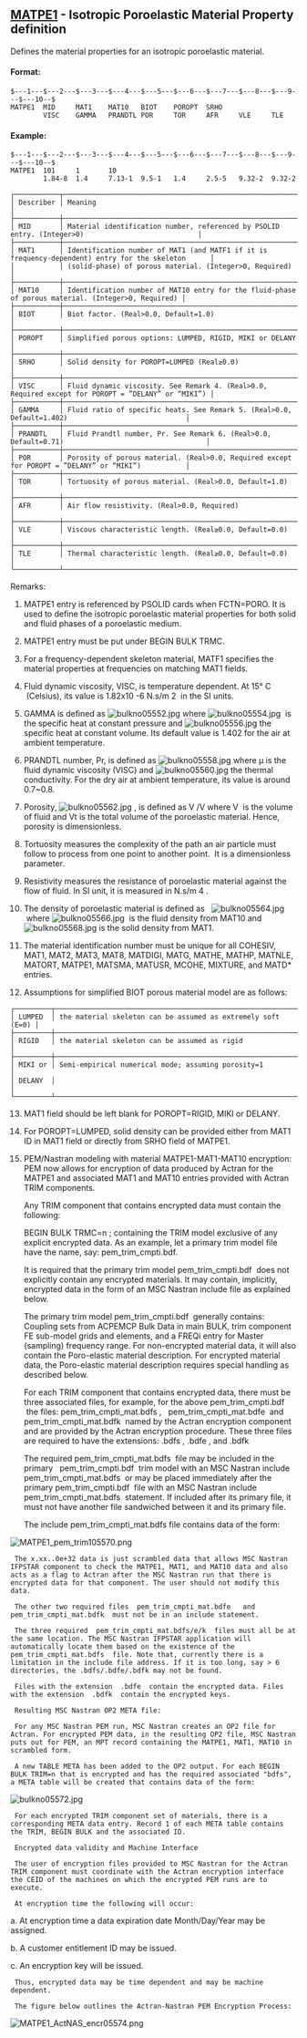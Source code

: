 ## [MATPE1](https://help.hexagonmi.com/bundle/MSC_Nastran_2022.4/page/Nastran_Combined_Book/qrg/bulkno/TOC.MATPE1.xhtml) - Isotropic Poroelastic Material Property definition

Defines the material properties for an isotropic poroelastic material.

#### Format:

```nastran
$---1---$---2---$---3---$---4---$---5---$---6---$---7---$---8---$---9---$---10--$
MATPE1  MID     MAT1    MAT10   BIOT    POROPT  SRHO                            
        VISC    GAMMA   PRANDTL POR     TOR     AFR     VLE     TLE             
```
#### Example:

```nastran
$---1---$---2---$---3---$---4---$---5---$---6---$---7---$---8---$---9---$---10--$
MATPE1  101     1       10                                                      
        1.84-8  1.4     7.13-1  9.5-1   1.4     2.5-5   9.32-2  9.32-2          
```
```text
┌───────────┬────────────────────────────────────────────────────────────────────────────────────────────────────┐
│ Describer │ Meaning                                                                                            │
├───────────┼────────────────────────────────────────────────────────────────────────────────────────────────────┤
│ MID       │ Material identification number, referenced by PSOLID entry. (Integer>0)                            │
├───────────┼────────────────────────────────────────────────────────────────────────────────────────────────────┤
│ MAT1      │ Identification number of MAT1 (and MATF1 if it is frequency-dependent) entry for the skeleton      │
│           │ (solid-phase) of porous material. (Integer>0, Required)                                            │
├───────────┼────────────────────────────────────────────────────────────────────────────────────────────────────┤
│ MAT10     │ Identification number of MAT10 entry for the fluid-phase of porous material. (Integer>0, Required) │
├───────────┼────────────────────────────────────────────────────────────────────────────────────────────────────┤
│ BIOT      │ Biot factor. (Real>0.0, Default=1.0)                                                               │
├───────────┼────────────────────────────────────────────────────────────────────────────────────────────────────┤
│ POROPT    │ Simplified porous options: LUMPED, RIGID, MIKI or DELANY                                           │
├───────────┼────────────────────────────────────────────────────────────────────────────────────────────────────┤
│ SRHO      │ Solid density for POROPT=LUMPED (Real≥0.0)                                                         │
├───────────┼────────────────────────────────────────────────────────────────────────────────────────────────────┤
│ VISC      │ Fluid dynamic viscosity. See Remark 4. (Real>0.0, Required except for POROPT = ”DELANY” or “MIKI”) │
├───────────┼────────────────────────────────────────────────────────────────────────────────────────────────────┤
│ GAMMA     │ Fluid ratio of specific heats. See Remark 5. (Real>0.0, Default=1.402)                             │
├───────────┼────────────────────────────────────────────────────────────────────────────────────────────────────┤
│ PRANDTL   │ Fluid Prandtl number, Pr. See Remark 6. (Real>0.0, Default=0.71)                                   │
├───────────┼────────────────────────────────────────────────────────────────────────────────────────────────────┤
│ POR       │ Porosity of porous material. (Real>0.0, Required except for POROPT = ”DELANY” or “MIKI”)           │
├───────────┼────────────────────────────────────────────────────────────────────────────────────────────────────┤
│ TOR       │ Tortuosity of porous material. (Real>0.0, Default=1.0)                                             │
├───────────┼────────────────────────────────────────────────────────────────────────────────────────────────────┤
│ AFR       │ Air flow resistivity. (Real>0.0, Required)                                                         │
├───────────┼────────────────────────────────────────────────────────────────────────────────────────────────────┤
│ VLE       │ Viscous characteristic length. (Real≥0.0, Default=0.0)                                             │
├───────────┼────────────────────────────────────────────────────────────────────────────────────────────────────┤
│ TLE       │ Thermal characteristic length. (Real≥0.0, Default=0.0)                                             │
└───────────┴────────────────────────────────────────────────────────────────────────────────────────────────────┘
```
Remarks:

1. MATPE1 entry is referenced by PSOLID cards when FCTN=PORO. It is used to define the isotropic poroelastic material properties for both solid and fluid phases of a poroelastic medium.

2. MATPE1 entry must be put under BEGIN BULK TRMC.

3. For a frequency-dependent skeleton material, MATF1 specifies the material properties at frequencies on matching MAT1 fields.

4. Fluid dynamic viscosity, VISC, is temperature dependent. At 15° C  (Celsius), its value is
1.82x10 -6  N.s/m 2  in the SI units.

5. GAMMA is defined as  ![bulkno05552.jpg](https://help-be.hexagonmi.com/bundle/MSC_Nastran_2022.4/page/Nastran_Combined_Book/qrg/bulkno/../../../assets/bulkno05552.jpg?_LANG=enus) where  ![bulkno05554.jpg](https://help-be.hexagonmi.com/bundle/MSC_Nastran_2022.4/page/Nastran_Combined_Book/qrg/bulkno/../../../assets/bulkno05554.jpg?_LANG=enus)  is the specific heat at constant pressure and  ![bulkno05556.jpg](https://help-be.hexagonmi.com/bundle/MSC_Nastran_2022.4/page/Nastran_Combined_Book/qrg/bulkno/../../../assets/bulkno05556.jpg?_LANG=enus) the specific heat at constant volume. Its default value is 1.402 for the air at ambient temperature.

6. PRANDTL number, Pr, is defined as  ![bulkno05558.jpg](https://help-be.hexagonmi.com/bundle/MSC_Nastran_2022.4/page/Nastran_Combined_Book/qrg/bulkno/../../../assets/bulkno05558.jpg?_LANG=enus) where µ is the fluid dynamic viscosity (VISC) and  ![bulkno05560.jpg](https://help-be.hexagonmi.com/bundle/MSC_Nastran_2022.4/page/Nastran_Combined_Book/qrg/bulkno/../../../assets/bulkno05560.jpg?_LANG=enus) the thermal conductivity. For the dry air at ambient temperature, its value is around 0.7~0.8.

7. Porosity, ![bulkno05562.jpg](https://help-be.hexagonmi.com/bundle/MSC_Nastran_2022.4/page/Nastran_Combined_Book/qrg/bulkno/../../../assets/bulkno05562.jpg?_LANG=enus) , is defined as V /V  where V  is the volume of fluid and Vt is the total volume of the poroelastic material. Hence, porosity is dimensionless.

8. Tortuosity measures the complexity of the path an air particle must follow to process from one point to another point.  It is a dimensionless parameter.

9. Resistivity measures the resistance of poroelastic material against the flow of fluid. In SI unit, it is measured in N.s/m 4 .

10. The density of poroelastic material is defined as   ![bulkno05564.jpg](https://help-be.hexagonmi.com/bundle/MSC_Nastran_2022.4/page/Nastran_Combined_Book/qrg/bulkno/../../../assets/bulkno05564.jpg?_LANG=enus)  where  ![bulkno05566.jpg](https://help-be.hexagonmi.com/bundle/MSC_Nastran_2022.4/page/Nastran_Combined_Book/qrg/bulkno/../../../assets/bulkno05566.jpg?_LANG=enus)  is the fluid density from MAT10 and  ![bulkno05568.jpg](https://help-be.hexagonmi.com/bundle/MSC_Nastran_2022.4/page/Nastran_Combined_Book/qrg/bulkno/../../../assets/bulkno05568.jpg?_LANG=enus)  is the solid density from MAT1.

11. The material identification number must be unique for all COHESIV, MAT1, MAT2, MAT3, MAT8, MATDIGI, MATG, MATHE, MATHP, MATNLE, MATORT, MATPE1, MATSMA, MATUSR, MCOHE, MIXTURE, and MATD* entries.

12. Assumptions for simplified BIOT porous material model are as follows:

```text
┌─────────┬──────────────────────────────────────────────────────────────┐
│ LUMPED  │ the material skeleton can be assumed as extremely soft (E=0) │
├─────────┼──────────────────────────────────────────────────────────────┤
│ RIGID   │ the material skeleton can be assumed as rigid                │
├─────────┼──────────────────────────────────────────────────────────────┤
│ MIKI or │ Semi-empirical numerical mode; assuming porosity=1           │
│ DELANY  │                                                              │
└─────────┴──────────────────────────────────────────────────────────────┘
```
13. MAT1 field should be left blank for POROPT=RIGID, MIKI or DELANY.

14. For POROPT=LUMPED, solid density can be provided either from MAT1 ID in MAT1 field or directly from SRHO field of MATPE1.

15. PEM/Nastran modeling with material MATPE1-MAT1-MAT10 encryption:
PEM now allows for encryption of data produced by Actran for the MATPE1 and associated MAT1 and MAT10 entries provided with Actran TRIM components.

     Any TRIM component that contains encrypted data must contain the following:

     BEGIN BULK TRMC=n ; containing the TRIM model exclusive of any explicit encrypted data. As an example, let a primary trim model file have the name, say: pem_trim_cmpti.bdf.

     It is required that the primary trim model  pem_trim_cmpti.bdf  does not explicitly contain any encrypted materials. It may contain, implicitly, encrypted data in the form of an MSC Nastran include file as explained below.

     The primary trim model  pem_trim_cmpti.bdf  generally contains: Coupling sets from ACPEMCP Bulk Data in main BULK, trim component FE sub-model grids and elements, and a FREQi entry for Master (sampling) frequency range. For non-encrypted material data, it will also contain the Poro-elastic material description. For encrypted material data, the Poro-elastic material description requires special handling as described below.

     For each TRIM component that contains encrypted data, there must be three associated files, for example, for the above  pem_trim_cmpti.bdf  the files:  pem_trim_cmpti_mat.bdfs ,   pem_trim_cmpti_mat.bdfe  and  pem_trim_cmpti_mat.bdfk  named by the Actran encryption component and are provided by the Actran encryption procedure. These three files are required to have the extensions:  .bdfs ,  .bdfe , and  .bdfk

     The required  pem_trim_cmpti_mat.bdfs  file may be included in the primary   pem_trim_cmpti.bdf  trim model with an MSC Nastran include  pem_trim_cmpti_mat.bdfs  or may be placed immediately after the primary  pem_trim_cmpti.bdf  file with an MSC Nastran include  pem_trim_cmpti_mat.bdfs  statement. If included after its primary file, it must not have another file sandwiched between it and its primary file.

     The include pem_trim_cmpti_mat.bdfs file contains data of the form:

![MATPE1_pem_trim105570.png](https://help-be.hexagonmi.com/bundle/MSC_Nastran_2022.4/page/Nastran_Combined_Book/qrg/bulkno/../../../assets/MATPE1_pem_trim105570.png?_LANG=enus)

     The x.xx..0e+32 data is just scrambled data that allows MSC Nastran IFPSTAR component to check the MATPE1, MAT1, and MAT10 data and also acts as a flag to Actran after the MSC Nastran run that there is encrypted data for that component. The user should not modify this data.

     The other two required files  pem_trim_cmpti_mat.bdfe   and  pem_trim_cmpti_mat.bdfk  must not be in an include statement.

     The three required  pem_trim_cmpti_mat.bdfs/e/k  files must all be at the same location. The MSC Nastran IFPSTAR application will automatically locate them based on the existence of the  pem_trim_cmpti_mat.bdfs  file. Note that, currently there is a limitation in the include file address. If it is too long, say > 6 directories, the .bdfs/.bdfe/.bdfk may not be found.

     Files with the extension  .bdfe  contain the encrypted data. Files with the extension  .bdfk  contain the encrypted keys.

     Resulting MSC Nastran OP2 META file:

     For any MSC Nastran PEM run, MSC Nastran creates an OP2 file for Actran. For encrypted PEM data, in the resulting OP2 file, MSC Nastran puts out for PEM, an MPT record containing the MATPE1, MAT1, MAT10 in scrambled form.

     A new TABLE META has been added to the OP2 output. For each BEGIN BULK TRIM=n that is encrypted and has the required associated "bdfs", a META table will be created that contains data of the form:

![bulkno05572.jpg](https://help-be.hexagonmi.com/bundle/MSC_Nastran_2022.4/page/Nastran_Combined_Book/qrg/bulkno/../../../assets/bulkno05572.jpg?_LANG=enus)

     For each encrypted TRIM component set of materials, there is a corresponding META data entry. Record 1 of each META table contains the TRIM, BEGIN BULK and the associated ID.

     Encrypted data validity and Machine Interface

     The user of encryption files provided to MSC Nastran for the Actran TRIM component must coordinate with the Actran encryption interface the CEID of the machines on which the encrypted PEM runs are to execute.

     At encryption time the following will occur:

a. At encryption time a data expiration date Month/Day/Year may be assigned.

b. A customer entitlement ID may be issued.

c. An encryption key will be issued.

     Thus, encrypted data may be time dependent and may be machine dependent.

     The figure below outlines the Actran-Nastran PEM Encryption Process:

![MATPE1_ActNAS_encr05574.png](https://help-be.hexagonmi.com/bundle/MSC_Nastran_2022.4/page/Nastran_Combined_Book/qrg/bulkno/../../../assets/MATPE1_ActNAS_encr05574.png?_LANG=enus)


